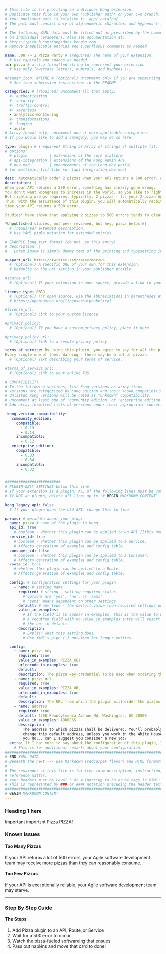 ```yaml
---
# This file is for profiling an individual Kong extension.
# Duplicate this file in your own *publisher path* on your own branch.
# Your publisher path is relative to _app/_catalog/.
# The path must consist only of alphanumeric characters and hyphens (-).
#
# The following YAML data must be filled out as prescribed by the comments
# on individual parameters. Also see documentation at:
# https://github.com/Kong/docs.konghq.com
# Remove inapplicable entries and superfluous comments as needed

name: 500 -> 2 Pizza Party # (required) The name of your extension.
  # Use capitals and spaces as needed.
id: pizza # a slug-formatted string to represent your extension
  # Use only lowercase letters, numerals, and hyphens (-).

#header_icon: #FIXME # (optional) Uncomment only if you are submitting an icon
  # See icon submission instructions in the README.

categories: # (required) Uncomment all that apply.
  #- authentication
  #- security
  #- traffic-control
  #- severless
  - analytics-monitoring
  #- transformations
  #- logging
  - agile
# Array format only; uncomment one or more applicable categories.
# If you would like to add a category, you may do so here.

type: plugin # (required) String or Array of strings if multiple fit.
# options:
  # plugin          | extensions of the core platform
  # api-integration | extensions of the Kong Admin API
  # dev-mod         | enhancements of the Long dev portal
# for multiple, list like so: [api-integration,dev-mod]

desc: Automatically order 2 pizzas when your API returns a 500 error. # (required) 1-liner description; max 80 chars
description: |
When your API returns a 500 error, something has clearly gone wrong.
You don't want wrongness to increase in the world, so you like to right wrongs right away, right?
But righting wrongs requires, typically, 2 pizzas - for your 2-pizza Agile software teams.
Thus, with the assistance of this plugin, you will automatically receive 2 pizzas each
time your API returns a 500 error.

Studies* have shown that applying 2 pizzas to 500 errors tends to clear them right up!

*Unpublished studies, not peer reviewed, but hey, pizza helps!#|
  # (required) extended description.
  # Use YAML piple notation for extended entries.

# EXAMPLE long text format (do not use this entry)
# description: |
#   Lorem Ipsum is simply dummy text of the printing and typesetting industry. Lorem Ipsum has been the industry's standard dummy text ever since the 1500s, when an unknown printer took a galley of type and scrambled it to make a type specimen book. It has survived not only five centuries, but also the leap into electronic typesetting, remaining essentially unchanged.

support_url: https://twitter.com/coopermarcus
  # (Optional) A specific URL of your own for this extension.
  # Defaults to the url setting in your publisher profile.

#source_url:
  # (Optional) If your extension is open source, provide a link to your code.

license_type: 0BSD
  # (Optional) For open source, use the abbreviations in parentheses at:
  # https://opensource.org/licenses/alphabetical

#license_url:
  # (Optional) Link to your custom license.

#privacy_policy:
  # (Optional) If you have a custom privacy policy, place it here

#privacy_policy_url:
  # (Optional) Link to a remote privacy policy

terms_of_service: By using this plugin, you agree to pay for all the pizzas the plugin orders.
Every single one of them. Warning - there may be a lot of pizzas.
  # (Optional) Text describing your terms of service.

#terms_of_service_url:
  # (Optional) Link to your online TOS.

# COMPATIBILITY
# In the following sections, list Kong versions as array items
# Versions are categorized by Kong edition and their known compatibility.
# Unlisted Kong versions will be noted as "unknown" compatibility.
# Uncomment at least one of 'community_edition' or 'enterprise_edition'.
# Add array-formatted lists of versions under their appropriate subsection.

 kong_version_compatibility:
   community_edition:
     compatible:
       - 0.13
       - 0.14
     incompatible:
       - 0.12
   enterprise_edition:
     compatible:
       - 0.33
       - 0.34
     incompatible:
       - 0.32


#########################
# PLUGIN-ONLY SETTINGS below this line
# If your extension is a plugin, ALL of the following lines must be completed.
# If NOT an plugin, delete all lines up to '# BEGIN MARKDOWN CONTENT'

kong_legacy_api: false
  # If your plugin uses the old API, change this to true

params: # metadata about your plugin
  name: pizza # name of the plugin in Kong
  api_id: true
    # boolean - whether this plugin can be applied to an API [[this needs more]]
  service_id: true
    # boolean - whether this plugin can be applied to a Service.
    # Affects generation of examples and config table.
  consumer_id: false
    # boolean - whether this plugin can be applied to a Consumer.
    # Affects generation of examples and config table.
  route_id: true
    # whether this plugin can be applied to a Route.
    # Affects generation of examples and config table.

  config: # Configuration settings for your plugin
    - name: # setting name
      required: # string - setting required status
        # options are 'yes', 'no', or 'semi'
        # 'semi' means dependent on other settings
      default: # any type - the default value (non-required settings only)
      value_in_examples:
        # If the field is to appear in examples, this is the value to use.
        # A required field with no value_in_examples entry will resort to
        # the one in default.
      description:
        # Explain what this setting does.
        # Use YAML's pipe (|) notation for longer entries.

  config:
    - name: pizza_key
      required: true
      value_in_examples: PIZZA_KEY
      urlencode_in_examples: true
      default:
      description: The pizza key credential to be used when ordering the pizzas
    - name: pizza_url
      required: true
      value_in_examples: PIZZA_URL
      urlencode_in_examples: true
      default:
      description: The URL from which the plugin will order the pizzas
    - name: address
      required: true
      default: 1600 Pennsylvania Avenue NW, Washington, DC 20500
      value_in_examples: ADDRESS
      description: |
        The address to which pizzas shall be delivered. You'll probably want to
        change this default address, unless you work in the White House. And if
        you do... can I suggest you consider a new job?
  extra: If I had more to say about the configuration of this plugin, I'd say it here.
    # This is for additional remarks about your configuration.
###############################################################################
# END YAML DATA
# Beneath the next --- use Markdown (redcarpet flavor) and HTML formatting only.
#
# The remainder of this file is for free-form description, instruction, and
# reference matter.
# Your headers must be Level 3 or 4 (parsing to h3 or h4 tags in HTML).
# This is represented by ### or #### notation preceding the header text.
###############################################################################
# BEGIN MARKDOWN CONTENT
---
```


### Heading 1 here

Important important Pizza PIZZA!

### Known Issues

#### Too Many Pizzas

If your API returns a lot of 500 errors, your Agile software development team may
receive more pizzas than they can reasonably consume.

#### Too Few Pizzas

If your API is exceptionally reliable, your Agile software development team may starve.

---
### Step By Step Guide

#### The Steps
1. Add Pizza plugin to an API, Route, or Service
1. Wait for a 500 error to occur
1. Watch the pizza-fueled softwareing that ensues
1. Pass out napkins and move that card to done!
